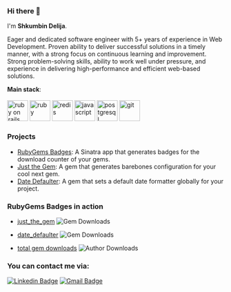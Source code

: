### Hi there 👋

I'm <b>Shkumbin Delija</b>.

Eager and dedicated software engineer with 5+ years of experience in
Web Development. Proven ability to deliver successful solutions in a timely manner, with a strong focus on continuous learning and improvement. Strong problem-solving skills, ability to work well under pressure, and experience in delivering high-performance and efficient web-based solutions.

<b>Main stack</b>:
<br>
<br>
<img src="https://skillicons.dev/icons?i=rails" width="48" height="48" alt="ruby on rails" />
<img src="https://skillicons.dev/icons?i=ruby" width="48" height="48" alt="ruby" />
<img src="https://skillicons.dev/icons?i=redis" width="48" height="48" alt="redis" />
<img src="https://skillicons.dev/icons?i=javascript" width="48" height="48" alt="javascript" />
<img src="https://skillicons.dev/icons?i=postgresql" width="48" height="48" alt="postgresql" />
<img src="https://skillicons.dev/icons?i=git" width="48" height="48" alt="git" />

### Projects

<ul><li><a href="https://github.com/ShkumbinDelija/rubygems_badges" target="_new">RubyGems Badges</a>: A Sinatra app that generates badges for the download counter of your gems.</li><li><a href="https://github.com/ShkumbinDelija/just_the_gem" target="_new">Just the Gem</a>: A gem that generates barebones configuration for your cool next gem.</li><li><a href="https://github.com/ShkumbinDelija/date_defaulter" target="_new">Date Defaulter</a>: A gem that sets a default date formatter globally for your project.</li></ul>

### RubyGems Badges in action

* [just_the_gem](https://rubygems.org/gems/just_the_gem) ![Gem Downloads](https://rubygem-badges.onrender.com/gems/just_the_gem.png)

* [date_defaulter](https://rubygems.org/gems/date_defaulter) ![Gem Downloads](https://rubygem-badges.onrender.com/gems/date_defaulter.png)

* [total gem downloads](https://rubygems.org/profiles/shkumbindelija) ![Author Downloads](https://rubygem-badges.onrender.com/owners/shkumbindelija.png)

### You can contact me via:

[![Linkedin Badge](https://img.shields.io/badge/-Shkumbin%20Delija-blue?style=flat&logo=Linkedin&logoColor=white&link=https://www.linkedin.com/in/shkumbindelija/)](https://www.linkedin.com/in/shkumbindelija/)
[![Gmail Badge](https://img.shields.io/badge/-shkumbin.delija@gmail.com-d14836?style=flat&logo=Gmail&logoColor=white&link=mailto:mailto:tu.lna07@gmail.com)](mailto:shkumbin.delija@gmail.com)
